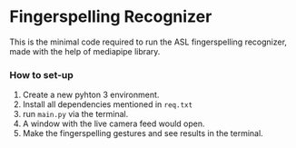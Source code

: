 # Fingerspelling Recognizer
This is the minimal code required to run the ASL fingerspelling recognizer, made with the help of mediapipe library.

### How to set-up
1. Create a new pyhton 3 environment.
2. Install all dependencies mentioned in `req.txt`
3. run `main.py` via the terminal.
4. A window with the live camera feed would open.
5. Make the fingerspelling gestures and see results in the terminal.

